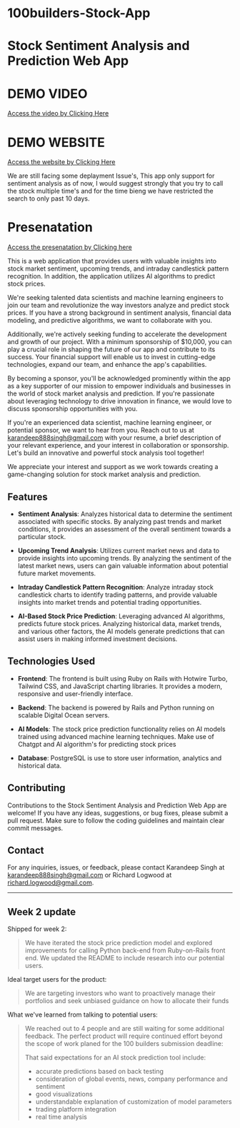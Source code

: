 # 100builders-Stock-App


# Stock Sentiment Analysis and Prediction Web App

# DEMO VIDEO

[Access the video by Clicking Here](https://drive.google.com/file/d/1SX5bAvp36S8Ds9ZfdymC2Bd-2EzLbXp_/view?usp=sharing)

# DEMO WEBSITE

[Access the website by Clicking Here](https://6wj02.hatchboxapp.com)

We are still facing some deplayment Issue's, This app only support for sentiment analysis as of now, I would suggest strongly that you try to call the stock multiple time's and for the time bieng we have restricted the search to only past 10 days.

# Presenatation

[Access the presenatation by Clicking here](https://docs.google.com/presentation/d/1semel-imk14ZaEjvDptRzmSuQNL41LBU/edit?usp=sharing&ouid=115948092544477173732&rtpof=true&sd=true)


This is a web application that provides users with valuable insights into stock market sentiment, upcoming trends, and intraday candlestick pattern recognition. In addition, the application utilizes AI algorithms to predict stock prices.


We're seeking talented data scientists and machine learning engineers to join our team and revolutionize the way investors analyze and predict stock prices. If you have a strong background in sentiment analysis, financial data modeling, and predictive algorithms, we want to collaborate with you.

Additionally, we're actively seeking funding to accelerate the development and growth of our project. With a minimum sponsorship of $10,000, you can play a crucial role in shaping the future of our app and contribute to its success. Your financial support will enable us to invest in cutting-edge technologies, expand our team, and enhance the app's capabilities.

By becoming a sponsor, you'll be acknowledged prominently within the app as a key supporter of our mission to empower individuals and businesses in the world of stock market analysis and prediction. If you're passionate about leveraging technology to drive innovation in finance, we would love to discuss sponsorship opportunities with you.

If you're an experienced data scientist, machine learning engineer, or potential sponsor, we want to hear from you. Reach out to us at karandeep888singh@gmail.com with your resume, a brief description of your relevant experience, and your interest in collaboration or sponsorship. Let's build an innovative and powerful stock analysis tool together!

We appreciate your interest and support as we work towards creating a game-changing solution for stock market analysis and prediction.

## Features

- **Sentiment Analysis**: Analyzes historical data to determine the sentiment associated with specific stocks. By analyzing past trends and market conditions, it provides an assessment of the overall sentiment towards a particular stock.

- **Upcoming Trend Analysis**: Utilizes current market news and data to provide insights into upcoming trends. By analyzing the sentiment of the latest market news, users can gain valuable information about potential future market movements.

- **Intraday Candlestick Pattern Recognition**: Analyze intraday stock candlestick charts to identify trading patterns, and provide valuable insights into market trends and potential trading opportunities.

- **AI-Based Stock Price Prediction**: Leveraging advanced AI algorithms, predicts future stock prices. Analyzing historical data, market trends, and various other factors, the AI models generate predictions that can assist users in making informed investment decisions.

## Technologies Used

- **Frontend**: The frontend is built using Ruby on Rails with Hotwire Turbo, Tailwind CSS, and JavaScript charting libraries. It provides a modern, responsive and user-friendly interface.

- **Backend**: The backend is powered by Rails and Python running on scalable Digital Ocean servers.

- **AI Models**: The stock price prediction functionality relies on AI models trained using advanced machine learning techniques. Make use of Chatgpt and AI algorithm's for predicting stock prices

- **Database**: PostgreSQL is use to store user information, analytics and historical data.

## Contributing

Contributions to the Stock Sentiment Analysis and Prediction Web App are welcome! If you have any ideas, suggestions, or bug fixes, please submit a pull request. Make sure to follow the coding guidelines and maintain clear commit messages.


## Contact

For any inquiries, issues, or feedback, please contact Karandeep Singh at karandeep888singh@gmail.com or Richard Logwood at richard.logwood@gmail.com.

* * *
## Week 2 update

Shipped for week 2:
> We have iterated the stock price prediction model and explored improvements for calling Python back-end from Ruby-on-Rails front end. We updated the README to include research into our potential users.

Ideal target users for the product:
> We are targeting investors who want to proactively manage their portfolios and seek unbiased guidance on how to allocate their funds

What we've learned from talking to potential users:
> We reached out to 4 people and are still waiting for some additional feedback. The perfect product will require continued effort beyond the scope of work planed for the 100 builders submission deadline:
>
> That said expectations for an AI stock prediction tool include:
> - accurate predictions based on back testing
> - consideration of global events, news, company performance and sentiment
> - good visualizations
> - understandable explanation of customization of model parameters
> - trading platform integration
> - real time analysis

